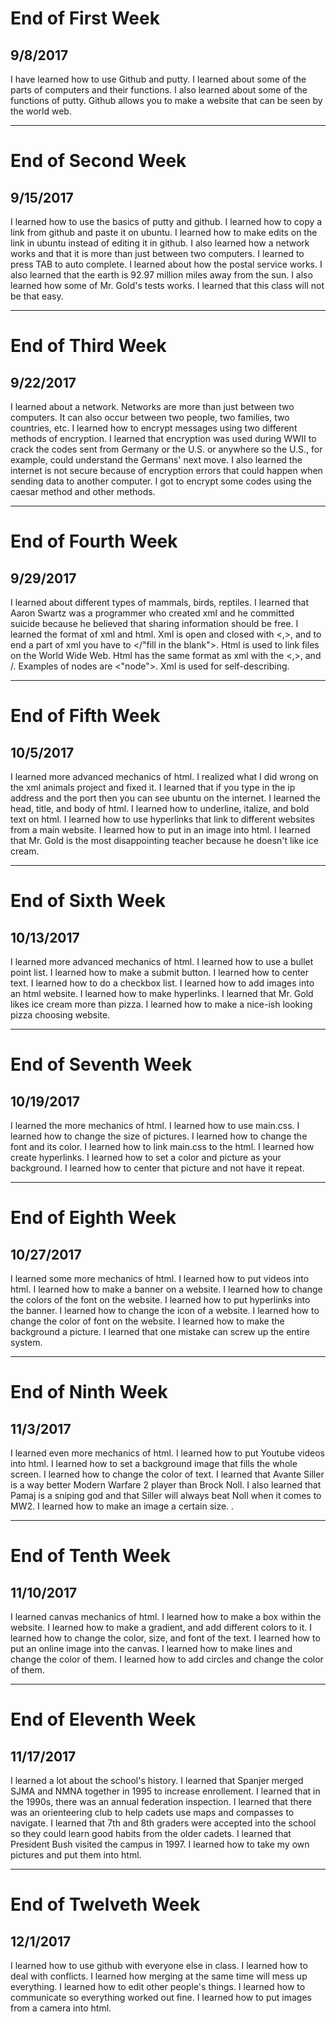 # End of First Week
## 9/8/2017
I have learned how to use Github and putty. I learned about some of the parts of computers and their functions. I also learned about some of the functions of putty. Github allows you to make a website that can be seen by the world web.

---

# End of Second Week
## 9/15/2017
I learned how to use the basics of putty and github. I learned how to copy a link from github and paste it on ubuntu. I learned how to make edits on the link in ubuntu instead of editing it in github. I also learned how a network works and that it is more than just between two computers. I learned to press TAB to auto complete. I learned about how the postal service works. I also learned that the earth is 92.97 million miles away from the sun. I also learned how some of Mr. Gold's tests works. I learned that this class will not be that easy.

---

# End of Third Week
## 9/22/2017
I learned about a network. Networks are more than just between two computers. It can also occur between two people, two families, two countries, etc. I learned how to encrypt messages using two different methods of encryption. I learned that encryption was used during WWII to crack the codes sent from Germany or the U.S. or anywhere so the U.S., for example, could understand the Germans' next move. I also learned the internet is not secure because of encryption errors that could happen when sending data to another computer. I got to encrypt some codes using the caesar method and other methods.  

---

# End of Fourth Week
## 9/29/2017
I learned about different types of mammals, birds, reptiles. I learned that Aaron Swartz was a programmer who created xml and he committed suicide because he believed that sharing information should be free. I learned the format of xml and html. Xml is open and closed with <,>, and to end a part of xml you have to </"fill in the blank">. Html is used to link files on the World Wide Web. Html has the same format as xml with the <,>, and /. Examples of nodes are <"node">. Xml is used for self-describing.

---

# End of Fifth Week
## 10/5/2017
I learned more advanced mechanics of html. I realized what I did wrong on the xml animals project and fixed it. I learned that if you type in the ip address and the port then you can see ubuntu on the internet. I learned the head, title, and body of html. I learned how to underline, italize, and bold text on html. I learned how to use hyperlinks that link to different websites from a main website. I learned how to put in an image into html. I learned that Mr. Gold is the most disappointing teacher because he doesn't like ice cream. 

---

# End of Sixth Week
## 10/13/2017
I learned more advanced mechanics of html. I learned how to use a bullet point list. I learned how to make a submit button. I learned how to center text. I learned how to do a checkbox list. I learned how to add images into an html website. I learned how to make hyperlinks. I learned that Mr. Gold likes ice cream more than pizza. I learned how to make a nice-ish looking pizza choosing website.

---

# End of Seventh Week
## 10/19/2017
I learned the more mechanics of html. I learned how to use main.css. I learned how to change the size of pictures. I learned how to change the font and its color. I learned how to link main.css to the html. I learned how create hyperlinks. I learned how to set a color and picture as your background. I learned how to center that picture and not have it repeat.

---

# End of Eighth Week
## 10/27/2017
I learned some more mechanics of html. I learned how to put videos into html. I learned how to make a banner on a website. I learned how to change the colors of the font on the website. I learned how to put hyperlinks into the banner. I learned how to change the icon of a website. I learned how to change the color of font on the website. I learned how to make the background a picture. I learned that one mistake can screw up the entire system.

---

# End of Ninth Week
## 11/3/2017
I learned even more mechanics of html. I learned how to put Youtube videos into html. I learned how to set a background image that fills the whole screen. I learned how to change the color of text. I learned that Avante Siller is a way better Modern Warfare 2 player than Brock Noll. I also learned that Pamaj is a sniping god and that Siller will always beat Noll when it comes to MW2. I learned how to make an image a certain size. .

---

# End of Tenth Week
## 11/10/2017
I learned canvas mechanics of html. I learned how to make a box within the website. I learned how to make a gradient, and add different colors to it. I learned how to change the color, size, and font of the text. I learned how to put an online image into the canvas. I learned how to make lines and change the color of them. I learned how to add circles and change the color of them.

---

# End of Eleventh Week
## 11/17/2017
I learned a lot about the school's history. I learned that Spanjer merged SJMA and NMNA together in 1995 to increase enrollement. I learned that in the 1990s, there was an annual federation inspection. I learned that there was an orienteering club to help cadets use maps and compasses to navigate. I learned that 7th and 8th graders were accepted into the school so they could learn good habits from the older cadets. I learned that President Bush visited the campus in 1997. I learned how to take my own pictures and put them into html.

---

# End of Twelveth Week
## 12/1/2017
I learned how to use github with everyone else in class. I learned how to deal with conflicts. I learned how merging at the same time will mess up everything. I learned how to edit other people's things. I learned how to communicate so everything worked out fine. I learned how to put images from a camera into html.
